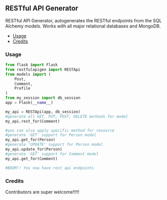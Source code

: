 ## RESTful API Generator


RESTful API Generator, autogenerates the RESTful endpoints from the SQL Alchemy models. Works with all major relational databases and MongoDB.




- [Usage](#usage)
- [Credits](#credits)




### Usage
```python
from flask import Flask 
from restfulapigen import RESTApi
from models import (
    Post,
    Comment,
    Profile
)
from my_session import db_session
app = Flask(__name__)

my_api = RESTApi(app, db_session)
#generate all GET, PUT, POST, DELETE methods for model
my_api.rest_for(Comment)

#you can also apply specific method for resource 
#generate 'GET' support for Person model
my_api.get_for(Person)
#generate 'UPDATE' support for Person model
my_api.update_for(Person)
#generate 'GET' support for Comment model
my_api.get_for(Comment)

#BOOM!! You now have rest api endpoints

```



### Credits
Contributors are super welcome!!!!!